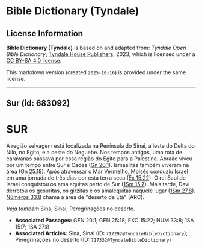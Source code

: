 # Bible Dictionary (Tyndale)

## License Information

**Bible Dictionary (Tyndale)** is based on and adapted from: _Tyndale Open Bible Dictionary_, [Tyndale House Publishers](https://tyndaleopenresources.com/), 2023, which is licensed under a [CC BY-SA 4.0 license](https://creativecommons.org/licenses/by-sa/4.0/legalcode.en).

This markdown version (created `2025-10-16`) is provided under the same license.



--------------------------------

## Sur (id: 683092)

SUR
===

A região selvagem está localizada na Península do Sinai, a leste do Delta do Nilo, no Egito, e a oeste do Neguebe. Nos tempos antigos, uma rota de caravanas passava por essa região do Egito para a Palestina. Abraão viveu por um tempo entre Sur e Cades ([Gn 20\.1](https://ref.ly/Gen20:1)). Ismaelitas também viveram na área ([Gn 25\.18](https://ref.ly/Gen25:18)). Após atravessar o Mar Vermelho, Moisés conduziu Israel em uma jornada de três dias por esta terra seca ([Êx 15\.22](https://ref.ly/Exod15:22)). O rei Saul de Israel conquistou os amalequitas perto de Sur ([1Sm 15\.7](https://ref.ly/1Sam15:7)). Mais tarde, Davi derrotou os gesuritas, os girzitas e os amalequitas naquele lugar ([1Sm 27\.8](https://ref.ly/1Sam27:8)). [Números 33\.8](https://ref.ly/Num33:8) chama a área de "deserto de Etã" (ARC).

*Veja também* Sina, Sinai; Peregrinações no deserto.

* **Associated Passages:** GEN 20:1; GEN 25:18; EXO 15:22; NUM 33:8; 1SA 15:7; 1SA 27:8
* **Associated Articles:** Sina, Sinai (ID: `717292@TyndaleBibleDictionary`); Peregrinações no deserto (ID: `717332@TyndaleBibleDictionary`)

